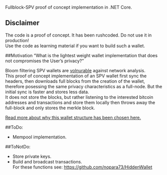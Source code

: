 Fullblock-SPV proof of concept implementation in .NET Core.  
  
## Disclaimer  
The code is a proof of concept. It has been rushcoded. Do not use it in production!  
Use the code as learning material if you want to build such a wallet.  
  
##Motivation
“What is the lightest weight wallet implementation that does not compromises the User’s privacy?” 
  
Bloom filtering SPV wallets are [volnurable](https://jonasnick.github.io/blog/2015/02/12/privacy-in-bitcoinj/) against network analysis.  
This proof of concept implementation of an SPV wallet first sync the headers, then downloads full blocks from the creation of the wallet, therefore posessing the same privacy characteristics as a full-node. But the initial sync is faster and stores less data.  
It does not store the blocks, but rather listening to the interested bitcoin addresses and transactions and store them locally then throws away the full-block and only stores the merkle block.  
  
[Read more about why this wallet structure has been chosen here.](https://medium.com/@nopara73/bitcoin-privacy-landscape-in-2017-zero-to-hero-guidelines-and-research-a10d30f1e034)  
  
##ToDo: 
* Mempool implementation.  
  
##ToNotDo: 
* Store private keys.  
* Build and broadcast transactions.  
For these functions see: https://github.com/nopara73/HiddenWallet
